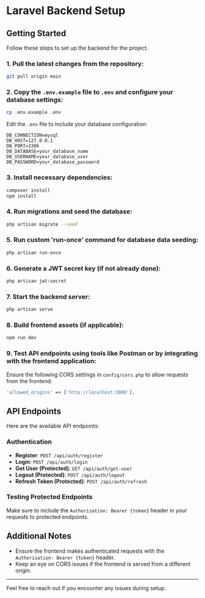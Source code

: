 # Laravel Backend Setup

## Getting Started

Follow these steps to set up the backend for the project.

### 1. Pull the latest changes from the repository:
```bash
git pull origin main
```

### 2. Copy the `.env.example` file to `.env` and configure your database settings:
```bash
cp .env.example .env
```
Edit the `.env` file to include your database configuration:
```dotenv
DB_CONNECTION=mysql
DB_HOST=127.0.0.1
DB_PORT=3306
DB_DATABASE=your_database_name
DB_USERNAME=your_database_user
DB_PASSWORD=your_database_password
```

### 3. Install necessary dependencies:
```bash
composer install
npm install
```

### 4. Run migrations and seed the database:
```bash
php artisan migrate --seed
```

### 5. Run custom 'run-once' command for database data seeding:
```bash
php artisan run-once
```

### 6. Generate a JWT secret key (if not already done):
```bash
php artisan jwt:secret
```

### 7. Start the backend server:
```bash
php artisan serve
```

### 8. Build frontend assets (if applicable):
```bash
npm run dev
```

### 9. Test API endpoints using tools like Postman or by integrating with the frontend application:
Ensure the following CORS settings in `config/cors.php` to allow requests from the frontend:
```php
'allowed_origins' => ['http://localhost:3000'],
```

## API Endpoints

Here are the available API endpoints:

### Authentication
- **Register**: `POST /api/auth/register`
- **Login**: `POST /api/auth/login`
- **Get User (Protected)**: `GET /api/auth/get-user`
- **Logout (Protected)**: `POST /api/auth/logout`
- **Refresh Token (Protected)**: `POST /api/auth/refresh`

### Testing Protected Endpoints
Make sure to include the `Authorization: Bearer {token}` header in your requests to protected endpoints.

## Additional Notes
- Ensure the frontend makes authenticated requests with the `Authorization: Bearer {token}` header.
- Keep an eye on CORS issues if the frontend is served from a different origin.

---

Feel free to reach out if you encounter any issues during setup.
